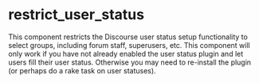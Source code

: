 # restrict_user_status
This component restricts the Discourse user status setup functionality to select groups, including forum staff, superusers, etc. This component will only work if you have not already enabled the user status plugin and let users fill their user status. Otherwise you may need to re-install the plugin (or perhaps do a rake task on user statuses).
